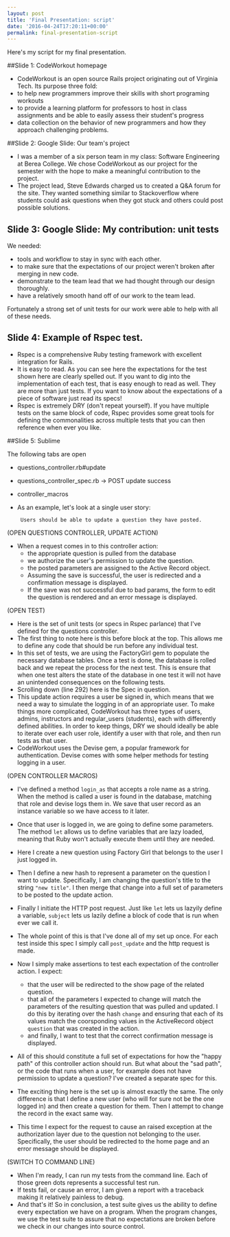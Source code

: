 ```yaml
---
layout: post
title: 'Final Presentation: script'
date: '2016-04-24T17:20:11+00:00'
permalink: final-presentation-script
---
```

Here's my script for my final presentation.

##Slide 1: CodeWorkout homepage

 - CodeWorkout is an open source Rails project originating out of Virginia Tech. Its purpose three fold:
 - to help new programmers improve their skills with short programing workouts
 - to provide a learning platform for professors to host in class assignments and be able to easily assess their student's progress
 - data collection on the behavior of new programmers and how they approach challenging problems.

##Slide 2: Google Slide: Our team's project

 - I was a member of a six person team in my class: Software Engineering at Berea College. We chose CodeWorkout as our project for the semester with the hope to make a meaningful contribution to the project.
 - The project lead, Steve Edwards charged us to created a Q&A forum for the site. They wanted something similar to Stackoverflow where students could ask questions when they got stuck and others could post possible solutions.

## Slide 3: Google Slide: My contribution: unit tests
We needed:

 - tools and workflow to stay in sync with each other. 
 - to make sure that the expectations of our project weren't broken after merging in new code.
 - demonstrate to the team lead that we had thought through our design thoroughly.
 - have a relatively smooth hand off of our work to the team lead.

Fortunately a strong set of unit tests for our work were able to help with all of these needs.

## Slide 4: Example of Rspec test.

 - Rspec is a comprehensive Ruby testing framework with excellent integration for Rails.
 - It is easy to read. As you can see here the expectations for the test shown here are clearly spelled out. If you want to dig into the implementation of each test, that is easy enough to read as well. They are more than just tests. If you want to know about the expectations of a piece of software just read its specs!
 - Rspec is extremely DRY (don't repeat yourself). If you have multiple tests on the same block of code, Rspec provides some great tools for defining the commonalities across multiple tests that you can then reference when ever you like.

##Slide 5: Sublime

The following tabs are open

 - questions\_controller.rb#update
 - questions\_controller\_spec.rb -> POST update success
 - controller\_macros

 - As an example, let's look at a single user story: 

        Users should be able to update a question they have posted.

(OPEN QUESTIONS CONTROLLER, UPDATE ACTION)

 - When a request comes in to this controller action: 
     - the appropriate question is pulled from the database
     - we authorize the user's permission to update the question.
     - the posted parameters are assigned to the Active Record object.
     - Assuming the save is successful, the user is redirected and a confirmation message is displayed.
     - If the save was not successful due to bad params, the form to edit the question is rendered and an error message is displayed.

(OPEN TEST)

 - Here is the set of unit tests (or specs in Rspec parlance) that I've defined for the questions controller.
 - The first thing to note here is this before block at the top. This allows me to define any code that should be run before any individual test.
 - In this set of tests, we are using the FactoryGirl gem to populate the necessary database tables. Once a test is done, the database is rolled back and we repeat the process for the next test. This is ensure that when one test alters the state of the database in one test it will not have an unintended consequences on the following tests.
 - Scrolling down (line 292) here is the Spec in question.
 - This update action requires a user be signed in, which means that we need a way to simulate the logging in of an appropriate user. To make things more complicated, CodeWorkout has three types of users, admins, instructors and regular_users (students), each with differently defined abilities. In order to keep things, DRY we should ideally be able to iterate over each user role, identify a user with that role, and then run tests as that user.
 - CodeWorkout uses the Devise gem, a popular framework for authentication. Devise comes with some helper methods for testing logging in a user.

(OPEN CONTROLLER MACROS)

 - I've defined a method `login_as` that accepts a role name as a string. When the method is called a user is found in the database, matching that role and devise logs them in. We save that user record as an instance variable so we have access to it later.
 - Once that user is logged in, we are going to define some parameters. The method `let` allows us to define variables that are lazy loaded, meaning that Ruby won't actually execute them until they are needed. 
 - Here I create a new question using Factory Girl that belongs to the user I just logged in.
 - Then I define a new hash to represent a parameter on the question I want to update. Specifically, I am changing the question's title to the string `"new title"`. I then merge that change into a full set of parameters to be posted to the update action.
 - Finally I initiate the HTTP post request. Just like `let` lets us lazyily define a variable, `subject` lets us lazily define a block of code that is run when ever we call it.
 - The whole point of this is that I've done all of my set up once. For each test inside this spec I simply call `post_update` and the http request is made.
 - Now I simply make assertions to test each expectation of the controller action. I expect:
    - that the user will be redirected to the show page of the related question.
    - that all of the parameters I expected to change will match the parameters of the resulting question that was pulled and updated. I do this by iterating over the hash `change` and ensuring that each of its values match the coorsponding values in the ActiveRecord object `question` that was created in the action. 
    - and finally, I want to test that the correct  confirmation message is displayed.

 - All of this should constitute a full set of expectations for how the "happy path" of this controller action should run. But what about the "sad path", or the code that runs when a user, for example does not have permission to update a question? I've created a separate spec for this.
 - The exciting thing here is the set up is almost exactly the same. The only difference is that I define a new user (who will for sure not be the one logged in) and then create a question for them. Then I attempt to change the record in the exact same way.
 - This time I expect for the request to cause an raised exception at the authorization layer due to the question not belonging to the user. Specifically, the user should be redirected to the home page and an error message should be displayed.

(SWITCH TO COMMAND LINE)

 - When I'm ready, I can run my tests from the command line. Each of those green dots represents a successful test run. 
 - If tests fail, or cause an error, I am given a report with a traceback making it relatively painless to debug.
 - And that's it! So in conclusion, a test suite gives us the ability to define every expectation we have on a program. When the program changes, we use the test suite to assure that no expectations are broken before we check in our changes into source control.
